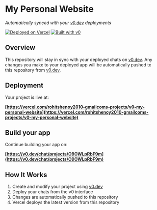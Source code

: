 # My Personal Website

*Automatically synced with your [v0.dev](https://v0.dev) deployments*

[![Deployed on Vercel](https://img.shields.io/badge/Deployed%20on-Vercel-black?style=for-the-badge&logo=vercel)](https://vercel.com/rohitshenoy2010-gmailcoms-projects/v0-my-personal-website)
[![Built with v0](https://img.shields.io/badge/Built%20with-v0.dev-black?style=for-the-badge)](https://v0.dev/chat/projects/O9OWLpRbF9m)

## Overview

This repository will stay in sync with your deployed chats on [v0.dev](https://v0.dev).
Any changes you make to your deployed app will be automatically pushed to this repository from [v0.dev](https://v0.dev).

## Deployment

Your project is live at:

**[https://vercel.com/rohitshenoy2010-gmailcoms-projects/v0-my-personal-website](https://vercel.com/rohitshenoy2010-gmailcoms-projects/v0-my-personal-website)**

## Build your app

Continue building your app on:

**[https://v0.dev/chat/projects/O9OWLpRbF9m](https://v0.dev/chat/projects/O9OWLpRbF9m)**

## How It Works

1. Create and modify your project using [v0.dev](https://v0.dev)
2. Deploy your chats from the v0 interface
3. Changes are automatically pushed to this repository
4. Vercel deploys the latest version from this repository